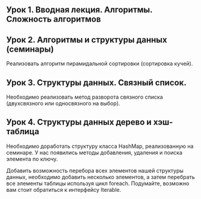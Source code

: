 
## Урок 1. Вводная лекция. Алгоритмы. Сложность алгоритмов

## Урок 2. Алгоритмы и структуры данных (семинары)

Реализовать алгоритм пирамидальной сортировки (сортировка кучей).

## Урок 3. Структуры данных. Связный список.

Необходимо реализовать метод разворота связного списка (двухсвязного или односвязного на выбор).

## Урок 4. Структуры данных дерево и хэш-таблица

Необходимо доработать структуру класса HashMap, реализованную на семинаре.
У нас появились методы добавления, удаления и поиска элемента по ключу.

Добавить возможность перебора всех элементов нашей структуры данных, необходимо добавить несколько элементов, а затем перебрать все элементы таблицы используя цикл foreach. Подумайте, возможно вам стоит обратиться к интерфейсу Iterable.
